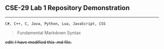## CSE-29 Lab 1 Repository Demonstration
---

`C#, C++, C, Java, Python, Lua, JavaScript, CSS`
> Fundamental Markdown Syntax

 ~~edit: I have modified this .md file.~~
